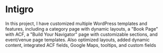 # Intigro
In this project, I have customized multiple WordPress templates and features, including a category page with dynamic layouts, a "Book Page" with ACF, a "Build Your Navigator" page with customizable sections, and event/venue page templates. Also optimized layouts, added dynamic content, integrated ACF fields, Google Maps, tooltips, and custom fields
